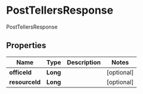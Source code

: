 

# PostTellersResponse

PostTellersResponse

## Properties

| Name | Type | Description | Notes |
|------------ | ------------- | ------------- | -------------|
|**officeId** | **Long** |  |  [optional] |
|**resourceId** | **Long** |  |  [optional] |



